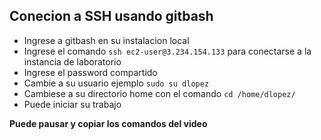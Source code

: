 ## Conecion a SSH usando gitbash

- Ingrese a gitbash en su instalacion local
- Ingrese  el comando `ssh ec2-user@3.234.154.133` para conectarse a la instancia de laboratorio
- Ingrese el password compartido
- Cambie a su usuario ejemplo `sudo su dlopez`
- Cambiese a su directorio home con el comando `cd /home/dlopez/` 
- Puede iniciar su trabajo

**Puede pausar y copiar los comandos del video**

<script id="asciicast-GEIFqSkKZSvxBJ8PBZwuYpOFG" src="https://asciinema.org/a/GEIFqSkKZSvxBJ8PBZwuYpOFG.js" async></script>